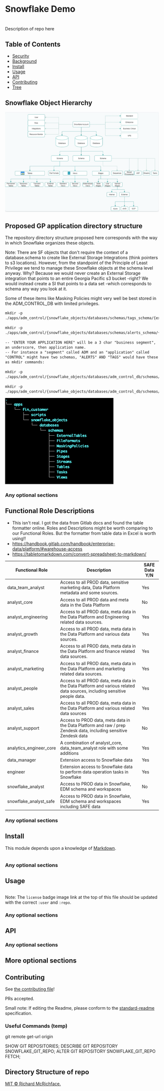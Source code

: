 # Snowflake Demo
# 



Description of repo here

## Table of Contents

- [Security](#security)
- [Background](#background)
- [Install](#install)
- [Usage](#usage)
- [API](#api)
- [Contributing](#contributing)
- [Tree](#Directory-Structure-of-repo)

## Snowflake Object Hierarchy
![Snowflake Object Hierarchy](./.images/snowflakeObjectHierarchy.png)

## Proposed GP application directory structure

The repository directory structure proposed here corresponds with the way in which Snowflake organizes these objects.  

Note: There are SF objects that don't require the context of a database.schema to create like External Storage Integrations (think pointers to s3 locations). However, from the standpoint of the Principle of Least Privilege we tend to manage these Snowflake objects at the schema level anyway. Why? Because we would never create an External Storage integration that points to an entire Georgia Pacific s3 bucket -right? We would instead create a SI that points to a data set -which corresponds to schema any way you look at it.

Some of these items like Masking Policies might very well be best stored in the ADM_CONTROL_DB with limited privileges.

```
mkdir -p ./apps/adm_control/{snowflake_objects/databases/schemas/tags_schema/{externalTables,fileFormats,maskingPolicies,pipes,stages,streams,tables,tasks,views,sequences,storedProcedures,udfs,streams,tasks},scripts};

mkdir -p ./apps/adm_control/{snowflake_objects/databases/schemas/alerts_schema/{externalTables,fileFormats,maskingPolicies,pipes,stages,streams,tables,tasks,views,sequences,storedProcedures,udfs,streams,tasks},scripts};

-- "ENTER YOUR APPLICATION HERE" will be a 3 char "business segment", an underscore, then application name.  
-- For instance a "segment" called ADM and an "application" called "CONTROL" might have two schemas, "ALERTS" AND "TAGS" would have these as mkdir commands:  

mkdir -p ./apps/adm_control/{snowflake_objects/databases/adm_control_db/schemas/alerts/{externalTables,fileFormats,maskingPolicies,pipes,stages,streams,tables,tasks,views,sequences,storedProcedures,udfs,streams,tasks},scripts};

mkdir -p ./apps/adm_control/{snowflake_objects/databases/adm_control_db/schemas/tags/{externalTables,fileFormats,maskingPolicies,pipes,stages,streams,tables,tasks,views,sequences,storedProcedures,udfs,streams,tasks},scripts};
```
![Resulting Directory Structure](./.images/directoryStructure.png)

### Any optional sections



## Functional Role Descriptions
- This isn't real. I got the data from Gitlab docs and found the table formatter online. Roles and Descriptions might be worth comparing to our Functional Roles. But the formatter from table data in Excel is worth using!!
- https://handbook.gitlab.com/handbook/enterprise-data/platform/#warehouse-access
- https://tabletomarkdown.com/convert-spreadsheet-to-markdown/




| Functional Role         | Description                                                                                                                | SAFE Data Y/N |
| ----------------------- | -------------------------------------------------------------------------------------------------------------------------- | ------------- |
| data_team_analyst       | Access to all PROD data, sensitive marketing data, Data Platform metadata and some sources.                                | Yes           |
| analyst_core            | Access to all PROD data and meta data in the Data Platform                                                                 | No            |
| analyst_engineering     | Access to all PROD data, meta data in the Data Platform and Engineering related data sources.                              | Yes           |
| analyst_growth          | Access to all PROD data, meta data in the Data Platform and various data sources.                                          | Yes           |
| analyst_finance         | Access to all PROD data, meta data in the Data Platform and finance related data sources.                                  | Yes           |
| analyst_marketing       | Access to all PROD data, meta data in the Data Platform and marketing related data sources.                                | Yes           |
| analyst_people          | Access to all PROD data, meta data in the Data Platform and various related data sources, including sensitive people data. | Yes           |
| analyst_sales           | Access to all PROD data, meta data in the Data Platform and various related data sources                                   | Yes           |
| analyst_support         | Access to PROD data, meta data in the Data Platform and raw / prep Zendesk data, including sensitive Zendesk data          | No            |
| analytics_engineer_core | A combination of analyst_core, data_team_analyst role with some additions                                                  | Yes           |
| data_manager            | Extension access to Snowflake data                                                                                         | Yes           |
| engineer                | Extension access to Snowflake data to perform data operation tasks in Snowflake                                            | Yes           |
| snowflake_analyst       | Access to PROD data in Snowflake, EDM schema and workspaces                                                                | No            |
| snowflake_analyst_safe  | Access to PROD data in Snowflake, EDM schema and workspaces including SAFE data                                            | Yes           |
### Any optional sections

## Install

This module depends upon a knowledge of [Markdown]().

```
```

### Any optional sections

## Usage

```
```

Note: The `license` badge image link at the top of this file should be updated with the correct `:user` and `:repo`.

### Any optional sections

## API

### Any optional sections

## More optional sections

## Contributing

See [the contributing file](CONTRIBUTING.md)!

PRs accepted.

Small note: If editing the Readme, please conform to the [standard-readme](https://github.com/RichardLitt/standard-readme) specification.

### Useful Commands (temp)
git remote get-url origin

SHOW GIT REPOSITORIES;
DESCRIBE GIT REPOSITORY SNOWFLAKE_GIT_REPO;
ALTER GIT REPOSITORY SNOWFLAKE_GIT_REPO FETCH;


## Directory Structure of repo

[MIT © Richard McRichface.](../LICENSE)